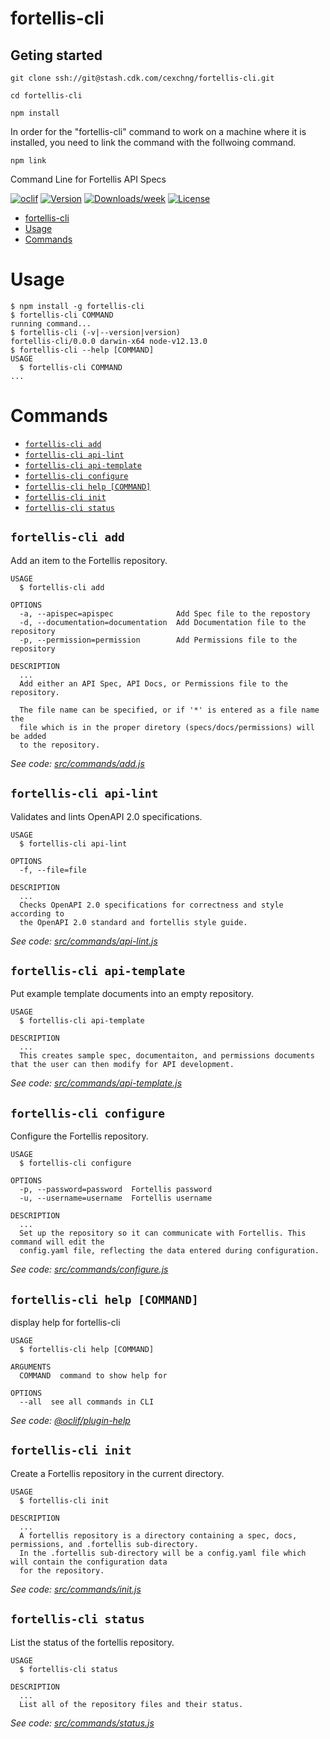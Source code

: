 # fortellis-cli

## Geting started

`git clone ssh://git@stash.cdk.com/cexchng/fortellis-cli.git`

`cd fortellis-cli`

`npm install`

In order for the "fortellis-cli" command to work on a machine where it is installed, you need to link the command with the follwoing command.

`npm link`

Command Line for Fortellis API Specs

[![oclif](https://img.shields.io/badge/cli-oclif-brightgreen.svg)](https://oclif.io)
[![Version](https://img.shields.io/npm/v/fortellis-cli.svg)](https://npmjs.org/package/fortellis-cli)
[![Downloads/week](https://img.shields.io/npm/dw/fortellis-cli.svg)](https://npmjs.org/package/fortellis-cli)
[![License](https://img.shields.io/npm/l/fortellis-cli.svg)](https://github.com/deastland/fortellis-cli/blob/master/package.json)

<!-- toc -->
* [fortellis-cli](#fortellis-cli)
* [Usage](#usage)
* [Commands](#commands)
<!-- tocstop -->

# Usage

<!-- usage -->
```sh-session
$ npm install -g fortellis-cli
$ fortellis-cli COMMAND
running command...
$ fortellis-cli (-v|--version|version)
fortellis-cli/0.0.0 darwin-x64 node-v12.13.0
$ fortellis-cli --help [COMMAND]
USAGE
  $ fortellis-cli COMMAND
...
```
<!-- usagestop -->

# Commands

<!-- commands -->
* [`fortellis-cli add`](#fortellis-cli-add)
* [`fortellis-cli api-lint`](#fortellis-cli-api-lint)
* [`fortellis-cli api-template`](#fortellis-cli-api-template)
* [`fortellis-cli configure`](#fortellis-cli-configure)
* [`fortellis-cli help [COMMAND]`](#fortellis-cli-help-command)
* [`fortellis-cli init`](#fortellis-cli-init)
* [`fortellis-cli status`](#fortellis-cli-status)

## `fortellis-cli add`

Add an item to the Fortellis repository.

```
USAGE
  $ fortellis-cli add

OPTIONS
  -a, --apispec=apispec              Add Spec file to the repostory
  -d, --documentation=documentation  Add Documentation file to the repository
  -p, --permission=permission        Add Permissions file to the repository

DESCRIPTION
  ...
  Add either an API Spec, API Docs, or Permissions file to the repository.

  The file name can be specified, or if '*' is entered as a file name the
  file which is in the proper diretory (specs/docs/permissions) will be added 
  to the repository.
```

_See code: [src/commands/add.js](https://github.com/deastland/fortellis-cli/blob/v0.0.0/src/commands/add.js)_

## `fortellis-cli api-lint`

Validates and lints  OpenAPI 2.0 specifications.

```
USAGE
  $ fortellis-cli api-lint

OPTIONS
  -f, --file=file

DESCRIPTION
  ...
  Checks OpenAPI 2.0 specifications for correctness and style according to 
  the OpenAPI 2.0 standard and fortellis style guide.
```

_See code: [src/commands/api-lint.js](https://github.com/deastland/fortellis-cli/blob/v0.0.0/src/commands/api-lint.js)_

## `fortellis-cli api-template`

Put example template documents into an empty repository.

```
USAGE
  $ fortellis-cli api-template

DESCRIPTION
  ...
  This creates sample spec, documentaiton, and permissions documents that the user can then modify for API development.
```

_See code: [src/commands/api-template.js](https://github.com/deastland/fortellis-cli/blob/v0.0.0/src/commands/api-template.js)_

## `fortellis-cli configure`

Configure the Fortellis repository.

```
USAGE
  $ fortellis-cli configure

OPTIONS
  -p, --password=password  Fortellis password
  -u, --username=username  Fortellis username

DESCRIPTION
  ...
  Set up the repository so it can communicate with Fortellis. This command will edit the
  config.yaml file, reflecting the data entered during configuration.
```

_See code: [src/commands/configure.js](https://github.com/deastland/fortellis-cli/blob/v0.0.0/src/commands/configure.js)_

## `fortellis-cli help [COMMAND]`

display help for fortellis-cli

```
USAGE
  $ fortellis-cli help [COMMAND]

ARGUMENTS
  COMMAND  command to show help for

OPTIONS
  --all  see all commands in CLI
```

_See code: [@oclif/plugin-help](https://github.com/oclif/plugin-help/blob/v2.2.2/src/commands/help.ts)_

## `fortellis-cli init`

Create a Fortellis repository in the current directory.

```
USAGE
  $ fortellis-cli init

DESCRIPTION
  ...
  A fortellis repository is a directory containing a spec, docs, permissions, and .fortellis sub-directory. 
  In the .fortellis sub-directory will be a config.yaml file which will contain the configuration data
  for the repository.
```

_See code: [src/commands/init.js](https://github.com/deastland/fortellis-cli/blob/v0.0.0/src/commands/init.js)_

## `fortellis-cli status`

List the status of the fortellis repository.

```
USAGE
  $ fortellis-cli status

DESCRIPTION
  ...
  List all of the repository files and their status.
```

_See code: [src/commands/status.js](https://github.com/deastland/fortellis-cli/blob/v0.0.0/src/commands/status.js)_
<!-- commandsstop -->
